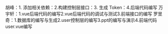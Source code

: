 胡峰：1. 添加相关依赖：2.构建控制层接口：3.	生成 Token：4.后端代码编写
万宇轩：1.vue后端代码的编写2.vue后端代码的调试与测试3.前端接口的编写
罗昱奇：1.数据库的编写与生成2.user控制层的编写3.ppt的编写与演示4.前端代码user.vue编写
